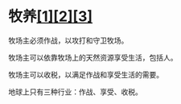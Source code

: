 # 牧养[[1]](./appendices/for-survivors.md)[[2]](./appendices/artificial-cowboy.md)[[3]](./appendices/interstellar-migration.md)

牧场主必须作战，以攻打和守卫牧场。

牧场主可以依靠牧场上的天然资源享受生活，包括人。

牧场主可以收税，以满足作战和享受生活的需要。

地球上只有三种行业：作战、享受、收税。
